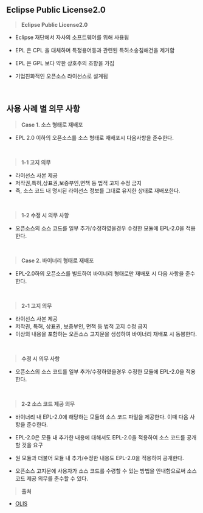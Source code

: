 ## Eclipse Public License2.0

> **Eclipse Public License2.0**

- Eclipse 재단에서 자사의 소프트웨어를 위해 사용됨

- EPL 은 CPL 을 대체하며 특정용어등과 관련된 특허소송침해건을 제거함
- EPL 은 GPL 보다 약한 상호주의 조항을 가짐
- 기업친화적인 오픈소스 라이선스로 설계됨
<br>

## 사용 사례 별 의무 사항

> **Case 1. 소스 형태로 재배포**

- EPL 2.0 이하의 오픈소스를 소스 형태로 재배포시 다음사항을 준수한다. 
<br>

> **1-1 고지 의무** 

-  라이선스 사본 제공
-  저작권,특허,상표권,보증부인,면책 등 법적 고지 수정 금지
-  즉, 소스 코드 내 명시된 라이선스 정보를 그대로 유지한 상태로 재배포한다.
<br>

> **1-2 수정 시 의무 사항** 

- 오픈소스의 소스 코드를 일부 추가/수정하였을경우 수정한 모듈에 EPL-2.0을 적용한다.
<br>

>**Case 2. 바이너리 형태로 재배포** 

- EPL-2.0하의 오픈소스를 빌드하여 바이너리 형태로만 재배포 시 다음 사항을 준수한다.
<br>

>**2-1 고지 의무** 

- 라이선스 사본 제공
- 저작권, 특허, 상표권, 보증부인, 면책 등 법적 고지 수정 금지
- 이상의 내용을 포함하는 오픈소스 고지문을 생성하여 바이너리 재배포 시 동봉한다.
<br>

>**수정 시 의무 사항**
  
- 오픈소스의 소스 코드를 일부 추가/수정하였을경우 수정한 모듈에 EPL-2.0을 적용한다.
<br>

>**2-2 소스 코드 제공 의무** 
- 바이너리 내 EPL-2.0에 해당하는 모듈의 소스 코드 파일을 제공한다. 이때 다음 사항을 준수한다.

- EPL-2.0은 모듈 내 추가한 내용에 대해서도 EPL-2.0을 적용하여 소스 코드를 공개할 것을 요구
- 원 모듈과 더불어 모듈 내 추가/수정한 내용도 EPL-2.0을 적용하여 공개한다.
- 오픈소스 고지문에 사용자가 소스 코드를 수령할 수 있는 방법을 안내함으로써 소스 코드 제공 의무를 준수할 수 있다.

>**출처**
- [OLIS](https://www.olis.or.kr/license/Detailselect.do?lId=1010&mapCode=010010&lType=osi)
